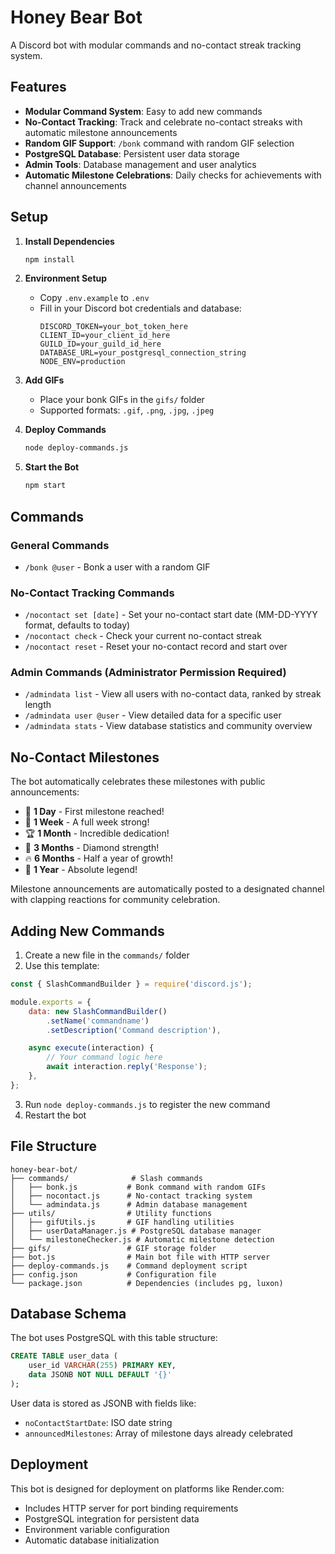 # Honey Bear Bot

A Discord bot with modular commands and no-contact streak tracking system.

## Features

- **Modular Command System**: Easy to add new commands
- **No-Contact Tracking**: Track and celebrate no-contact streaks with automatic milestone announcements
- **Random GIF Support**: `/bonk` command with random GIF selection
- **PostgreSQL Database**: Persistent user data storage
- **Admin Tools**: Database management and user analytics
- **Automatic Milestone Celebrations**: Daily checks for achievements with channel announcements

## Setup

1. **Install Dependencies**
   ```bash
   npm install
   ```

2. **Environment Setup**
   - Copy `.env.example` to `.env`
   - Fill in your Discord bot credentials and database:
     ```
     DISCORD_TOKEN=your_bot_token_here
     CLIENT_ID=your_client_id_here
     GUILD_ID=your_guild_id_here
     DATABASE_URL=your_postgresql_connection_string
     NODE_ENV=production
     ```

3. **Add GIFs**
   - Place your bonk GIFs in the `gifs/` folder
   - Supported formats: `.gif`, `.png`, `.jpg`, `.jpeg`

4. **Deploy Commands**
   ```bash
   node deploy-commands.js
   ```

5. **Start the Bot**
   ```bash
   npm start
   ```

## Commands

### General Commands
- `/bonk @user` - Bonk a user with a random GIF

### No-Contact Tracking Commands
- `/nocontact set [date]` - Set your no-contact start date (MM-DD-YYYY format, defaults to today)
- `/nocontact check` - Check your current no-contact streak
- `/nocontact reset` - Reset your no-contact record and start over

### Admin Commands (Administrator Permission Required)
- `/admindata list` - View all users with no-contact data, ranked by streak length
- `/admindata user @user` - View detailed data for a specific user
- `/admindata stats` - View database statistics and community overview

## No-Contact Milestones

The bot automatically celebrates these milestones with public announcements:
- 🎉 **1 Day** - First milestone reached!
- 🌟 **1 Week** - A full week strong!
- 🏆 **1 Month** - Incredible dedication!
- 💎 **3 Months** - Diamond strength!
- 🔥 **6 Months** - Half a year of growth!
- 👑 **1 Year** - Absolute legend!

Milestone announcements are automatically posted to a designated channel with clapping reactions for community celebration.

## Adding New Commands

1. Create a new file in the `commands/` folder
2. Use this template:

```javascript
const { SlashCommandBuilder } = require('discord.js');

module.exports = {
    data: new SlashCommandBuilder()
        .setName('commandname')
        .setDescription('Command description'),

    async execute(interaction) {
        // Your command logic here
        await interaction.reply('Response');
    },
};
```

3. Run `node deploy-commands.js` to register the new command
4. Restart the bot

## File Structure

```
honey-bear-bot/
├── commands/              # Slash commands
│   ├── bonk.js           # Bonk command with random GIFs
│   ├── nocontact.js      # No-contact tracking system
│   └── admindata.js      # Admin database management
├── utils/                # Utility functions
│   ├── gifUtils.js       # GIF handling utilities
│   ├── userDataManager.js # PostgreSQL database manager
│   └── milestoneChecker.js # Automatic milestone detection
├── gifs/                 # GIF storage folder
├── bot.js                # Main bot file with HTTP server
├── deploy-commands.js    # Command deployment script
├── config.json           # Configuration file
└── package.json          # Dependencies (includes pg, luxon)
```

## Database Schema

The bot uses PostgreSQL with this table structure:

```sql
CREATE TABLE user_data (
    user_id VARCHAR(255) PRIMARY KEY,
    data JSONB NOT NULL DEFAULT '{}'
);
```

User data is stored as JSONB with fields like:
- `noContactStartDate`: ISO date string
- `announcedMilestones`: Array of milestone days already celebrated

## Deployment

This bot is designed for deployment on platforms like Render.com:
- Includes HTTP server for port binding requirements
- PostgreSQL integration for persistent data
- Environment variable configuration
- Automatic database initialization